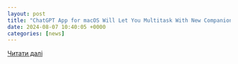 ```yaml
---
layout: post
title: "ChatGPT App for macOS Will Let You Multitask With New Companion Window"
date: 2024-08-07 10:40:05 +0000
categories: [news]
---
```


[Читати далі](https://www.gadgets360.com/ai/news/chatgpt-app-for-macos-update-companion-window-multitasking-feature-rolled-out-6282934)
